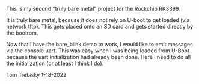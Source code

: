 This is my second "truly bare metal" project for the Rockchip RK3399.

It is truly bare metal, because it does not rely on U-boot to get
loaded (via network tftp).  This gets placed onto an SD card and
gets started directly by the bootrom.

Now that I have the bare_blink demo to work, I would like to emit
messages via the console uart.  This was easy when I was being
loaded from U-Boot because the uart initialization had already
been done.  Here I need to do all the initialization (or at least
I think I do).

Tom Trebisky  1-18-2022

